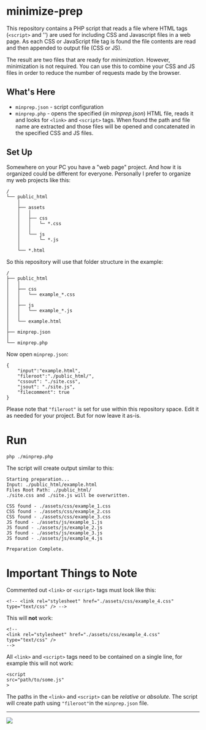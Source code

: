 # minimize-prep

This repository contains a PHP script that reads a file where HTML tags (`<script>` and '<link>') are used for including CSS and Javascript files in a web page. As each CSS or JavaScript file tag is found the file contents are read and then appended to output file (CSS or JS).

The result are two files that are ready for *minimization*. However, minimization is not required. You can use this to combine your CSS and JS files in order to reduce the number of requests made by the browser.

## What's Here

* `minprep.json` - script configuration
* `minprep.php` - opens the specified (*in minprep.json*) HTML file, reads it and looks for `<link>` and `<script>` tags. When found the path and file name are extracted and those files will be opened and concatenated in the specified CSS and JS files.

## Set Up

Somewhere on your PC you have a "web page" project. And how it is organized could be different for everyone. Personally I prefer to organize my web projects like this:

```
/
└── public_html
    │
    ├── assets
    │   │
    │   ├── css
    │   │   └─ *.css
    │   │
    │   └── js
    │       └─ *.js
    │
    └── *.html
```

So this repository will use that folder structure in the example:

```
/
├── public_html
│   │
│   ├── css
│   │   └── example_*.css
│   │
│   ├── js
│   │   └── example_*.js
│   │
│   └── example.html
│
├── minprep.json
│
└── minprep.php
```

Now open `minprep.json`:

```
{
    "input":"example.html",
    "fileroot":"./public_html/",
    "cssout": "./site.css",
    "jsout": "./site.js",
    "filecomment": true
}
```

Please note that `"fileroot"` is set for use within this repository space. Edit it as needed for your project. But for now leave it as-is.

# Run

```
php ./minprep.php
```

The script will create output similar to this:

```
Starting preparation...
Input: ./public_html/example.html
Files Root Path: ./public_html/
./site.css and ./site.js will be overwritten.

CSS found - ./assets/css/example_1.css
CSS found - ./assets/css/example_2.css
CSS found - ./assets/css/example_3.css
JS found - ./assets/js/example_1.js
JS found - ./assets/js/example_2.js
JS found - ./assets/js/example_3.js
JS found - ./assets/js/example_4.js

Preparation Complete.
```



# Important Things to Note

Commented out `<link>` or `<script>` tags must look like this:

```
<!-- <link rel="stylesheet" href="./assets/css/example_4.css" type="text/css" /> -->
```

This will **not** work:

```
<!-- 
<link rel="stylesheet" href="./assets/css/example_4.css" type="text/css" /> 
-->
```

All `<link>` and `<script>` tags need to be contained on a single line, for example this will not work:

```
<script
src="path/to/some.js"
>
```

The paths in the `<link>` and `<script>` can be *relative* or *absolute*. The script will create path using `"fileroot"`in the `minprep.json` file.

---
<img src="http://webexperiment.info/extcounter/mdcount.php?id=minimize-prep">
